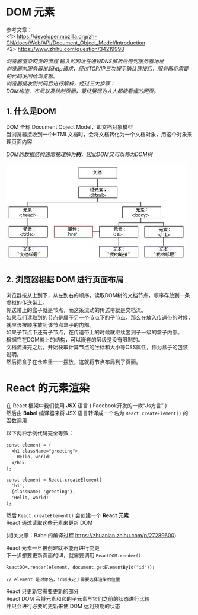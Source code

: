 # DOM 元素

参考文章：<br/>
<1> https://developer.mozilla.org/zh-CN/docs/Web/API/Document_Object_Model/Introduction<br/>
<2> https://www.zhihu.com/question/34219998

*浏览器渲染网页的流程
输入的网址在通过DNS解析后得到服务器地址<br/>
浏览器向服务器发起http请求，经过TCP/IP三次握手确认链接后，服务器将需要的代码发回给浏览器。<br/>
浏览器接收到代码后进行解析，经过三大步骤：<br/>
DOM构造、布局以及绘制页面，最终展现为人人都能看懂的网页。*


## 1. 什么是DOM

DOM 全称 Document Object Model，即文档对象模型<br/>
当浏览器接收到一个HTML文档时，会将文档转化为一个文档对象，用这个对象来理页面内容

*DOM的数据结构通常被理解为**树**，因此DOM又可以称为DOM树*

![](./DOM_tree.jpg)

## 2. 浏览器根据 DOM 进行页面布局 

浏览器按从上到下，从左到右的顺序，读取DOM树的文档节点，顺序存放到一条虚拟的传送带上。<br/>
传送带上的盒子就是节点，而这条流动的传送带就是文档流。<br/>
如果我们读取到的节点是属于另一个节点下的子节点，那么在放入传送带的时候，就应该按顺序放到该节点盒子的内部。<br/>
如果子节点下还有子节点，在传送带上的时候就继续套到子一级的盒子内部。<br/>
根据它在DOM树上的结构，可以嵌套的层级是没有限制的。<br/>
文档流排完之后，开始获取计算节点的坐标和大小等CSS属性，作为盒子的包装说明。<br/>
然后把盒子在仓库里一一摆放，这就将节点布局到了页面。


# React 的元素渲染

在 React 框架中我们使用 **JSX** 语言 ( Facebook开发的一款“Js方言” )<br/>
然后由 **Babel** 编译器来将 JSX 语言转译成一个名为 `React.createElement()` 的函数调用<br/>

以下两种示例代码完全等效：

```
const element = (
  <h1 className="greeting">
    Hello, world!
  </h1>
);
```
```
const element = React.createElement(
  'h1',
  {className: 'greeting'},
  'Hello, world!'
);
```

然后 `React.createElement()` 会创建一个 **React 元素**<br/>
React 通过读取这些元素来更新 DOM


(相关文章：Babel的编译过程 https://zhuanlan.zhihu.com/p/27289600)

React 元素一旦被创建就不能再进行变更<br/>
下一步想要更新页面的UI，就需要调用 `ReactDOM.render()`<br/>

```
ReactDOM.render(element, document.getElementById("id"));

// element 是对象名，id则决定了需要选择渲染的位置
```

React 只更新它需要更新的部分<br/>
React DOM 会将元素和它的子元素与它们之前的状态进行比较<br/>
并只会进行必要的更新来使 DOM 达到预期的状态